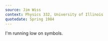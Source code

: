 ```yaml
---
source: Jim Wiss
context: Physics 332, University of Illinois
quotedate: Spring 1984
---
```

I'm running low on symbols.
